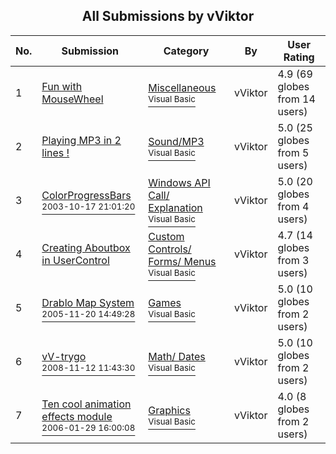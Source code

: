 ﻿<div align="center">

## All Submissions by vViktor

</div>

No.  | Submission | Category | By   | User Rating
---- | ---------- | -------- | ---- | -----------
1 | [Fun with MouseWheel<br />](https://github.com/Planet-Source-Code/vviktor-fun-with-mousewheel__1-56768) | [Miscellaneous<br /><sup>Visual Basic</sup>](../ByCategory/miscellaneous__1-1.md) | vViktor | 4.9 (69 globes from 14 users)
2 | [Playing MP3 in 2 lines \!<br />](https://github.com/Planet-Source-Code/vviktor-playing-mp3-in-2-lines__1-56142) | [Sound/MP3<br /><sup>Visual Basic</sup>](../ByCategory/sound-mp3__1-45.md) | vViktor | 5.0 (25 globes from 5 users)
3 | [ColorProgressBars<br /><sup>2003-10-17 21:01:20</sup>](https://github.com/Planet-Source-Code/vviktor-colorprogressbars__1-49295) | [Windows API Call/ Explanation<br /><sup>Visual Basic</sup>](../ByCategory/windows-api-call-explanation__1-39.md) | vViktor | 5.0 (20 globes from 4 users)
4 | [Creating Aboutbox in UserControl<br />](https://github.com/Planet-Source-Code/vviktor-creating-aboutbox-in-usercontrol__1-56789) | [Custom Controls/ Forms/  Menus<br /><sup>Visual Basic</sup>](../ByCategory/custom-controls-forms-menus__1-4.md) | vViktor | 4.7 (14 globes from 3 users)
5 | [Drablo Map System<br /><sup>2005-11-20 14:49:28</sup>](https://github.com/Planet-Source-Code/vviktor-drablo-map-system__1-64187) | [Games<br /><sup>Visual Basic</sup>](../ByCategory/games__1-38.md) | vViktor | 5.0 (10 globes from 2 users)
6 | [vV\-trygo<br /><sup>2008-11-12 11:43:30</sup>](https://github.com/Planet-Source-Code/vviktor-vv-trygo__1-71385) | [Math/ Dates<br /><sup>Visual Basic</sup>](../ByCategory/math-dates__1-37.md) | vViktor | 5.0 (10 globes from 2 users)
7 | [Ten cool animation effects module<br /><sup>2006-01-29 16:00:08</sup>](https://github.com/Planet-Source-Code/vviktor-ten-cool-animation-effects-module__1-64172) | [Graphics<br /><sup>Visual Basic</sup>](../ByCategory/graphics__1-46.md) | vViktor | 4.0 (8 globes from 2 users)
